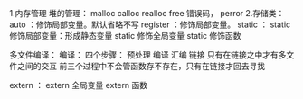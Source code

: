 1.内存管理
	堆的管理： malloc calloc realloc free
			错误码， perror
2.存储类：
	auto      ：修饰局部变量。默认省略不写
	register ：修饰局部变量。
	static     ：
			static  修饰局部变量：形成静态变量
			static  修饰全局变量
			static  修饰函数

多文件编译：
	编译： 四个步骤： 预处理 编译 汇编 链接 
只有在链接之中才有多文件之间的交互
前三个过程中不会管函数存不存在，只有在链接才回去寻找
	
extern    ：
		extern 全局变量
		extern 函数